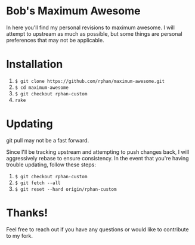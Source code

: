 # Bob's Maximum Awesome

In here you'll find my personal revisions to maximum awesome.  I will attempt
to upstream as much as possible, but some things are personal preferences that
may not be applicable.

# Installation
1. `$ git clone https://github.com/rphan/maximum-awesome.git`
1. `$ cd maximum-awesome`
1. `$ git checkout rphan-custom`
1. `rake`

# Updating

git pull may not be a fast forward.

Since I'll be tracking upstream and attempting to push changes back, I will
aggressively rebase to ensure consistency.  In the event that you're having
trouble updating, follow these steps:

1. `$ git checkout rphan-custom`
1. `$ git fetch --all`
1. `$ git reset --hard origin/rphan-custom`

# Thanks!

Feel free to reach out if you have any questions or would like to contribute to
my fork.
